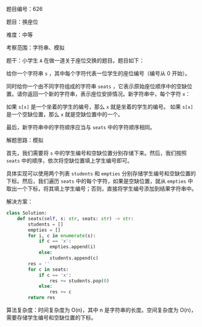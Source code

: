 题目编号：626

题目：换座位

难度：中等

考察范围：字符串、模拟

题干：小学生 `A` 在做一道关于座位交换的题目。题目如下：

给你一个字符串 `s` ，其中每个字符代表一位学生的座位编号（编号从 0 开始）。

同时给你一个由不同字符组成的字符串 `seats` ，它表示原始座位顺序中的空缺位置。请你返回一个新的字符串，表示座位安排情况。新字符串中，每个字符 `x`：

如果 `s[x]` 是一个坐着的学生的编号，那么 `x` 就是坐着的学生的编号。
如果 `s[x]` 是一个空缺位置，那么 `x` 就是空缺位置中的一个。

最后，新字符串中的字符顺序应当与 `seats` 中的字符顺序相同。

解题思路：模拟

首先，我们需要将 `s` 中的学生编号和空缺位置分别存储下来。然后，我们按照 `seats` 中的顺序，依次将空缺位置填上学生编号即可。

具体实现可以使用两个列表 `students` 和 `empties` 分别存储学生编号和空缺位置的下标。然后，我们遍历 `seats` 中的每个字符，如果是空缺位置，就从 `empties` 中取出一个下标，将其填上学生编号；否则，直接将学生编号添加到结果字符串中。

解决方案：

```python
class Solution:
    def seats(self, s: str, seats: str) -> str:
        students = []
        empties = []
        for i, c in enumerate(s):
            if c == 'x':
                empties.append(i)
            else:
                students.append(c)
        res = ''
        for c in seats:
            if c == 'x':
                res += students.pop(0)
            else:
                res += c
        return res
```

算法复杂度：时间复杂度为 O(n)，其中 n 是字符串的长度。空间复杂度为 O(n)，需要存储学生编号和空缺位置的下标。